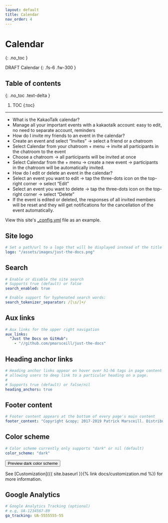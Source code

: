 ```yaml
---
layout: default
title: Calendar
nav_order: 4
---
```


# Calendar
{: .no_toc }


DRAFT Calendar
{: .fs-6 .fw-300 }

## Table of contents
{: .no_toc .text-delta }

1. TOC
{:toc}

---

- What is the KakaoTalk calendar?
- Manage all your important events with a kakaotalk account: easy to edit, no need to separate account, reminders
- How do I invite my friends to an event in the calendar?
- Create an event and select “Invites” -> select a friend or a chatroom
- Select Calendar from your chatroom + menu -> invite all participants in the chatroom to the event
- Choose a chatroom -> all participants will be invited at once
- Select Calendar from the + menu -> create a new event -> participants in the chatroom will be automatically invited.
- How do I edit or delete an event in the calendar?
- Select an event you want to edit -> tap the three-dots icon on the top-right corner -> select “Edit”
- Select an event you want to delete -> tap the three-dots icon on the top-right corner -> select “Delete”
- If the event is edited or deleted, the responses of all invited members will  be reset and they will get notifications for the cancellation of the event automatically.



View this site's [_config.yml](https://github.com/pmarsceill/just-the-docs/tree/master/_config.yml) file as an example.

## Site logo

```yaml
# Set a path/url to a logo that will be displayed instead of the title
logo: "/assets/images/just-the-docs.png"
```

## Search

```yaml
# Enable or disable the site search
# Supports true (default) or false
search_enabled: true

# Enable support for hyphenated search words:
search_tokenizer_separator: /[\s/]+/

```

## Aux links

```yaml
# Aux links for the upper right navigation
aux_links:
  "Just the Docs on GitHub":
    - "//github.com/pmarsceill/just-the-docs"
```

## Heading anchor links

```yaml
# Heading anchor links appear on hover over h1-h6 tags in page content
# allowing users to deep link to a particular heading on a page.
#
# Supports true (default) or false/nil
heading_anchors: true
```

## Footer content

```yaml
# Footer content appears at the bottom of every page's main content
footer_content: "Copyright &copy; 2017-2019 Patrick Marsceill. Distributed by an <a href=\"https://github.com/pmarsceill/just-the-docs/tree/master/LICENSE.txt\">MIT license.</a>"
```

## Color scheme

```yaml
# Color scheme currently only supports "dark" or nil (default)
color_scheme: "dark"
```
<button class="btn js-toggle-dark-mode">Preview dark color scheme</button>

<script type="text/javascript" src="{{ "/assets/js/dark-mode-preview.js" | absolute_url }}"></script>

See [Customization]({{ site.baseurl }}{% link docs/customization.md %}) for more information.

## Google Analytics

```yaml
# Google Analytics Tracking (optional)
# e.g, UA-1234567-89
ga_tracking: UA-5555555-55
```
